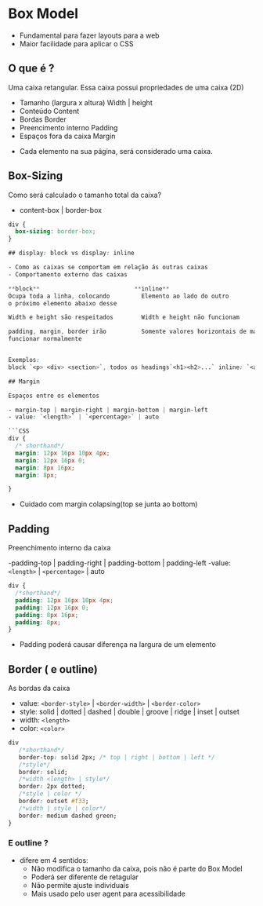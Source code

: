 # Box Model

- Fundamental para fazer layouts para a web
- Maior facilidade para aplicar o CSS

## O que é ?

Uma caixa retangular.
Essa caixa possui propriedades de uma caixa (2D)

- Tamanho (largura x altura)    Width | height
- Conteúdo                      Content
- Bordas                        Border
- Preencimento interno          Padding
- Espaços fora da caixa         Margin

* Cada elemento na sua página, será considerado uma caixa.

## Box-Sizing

Como será calculado o tamanho total da caixa?

- content-box | border-box

```CSS
div {
  box-sizing: border-box;
}

## display: block vs display: inline

- Como as caixas se comportam em relação ás outras caixas
- Comportamento externo das caixas

**block**                           **inline**
Ocupa toda a linha, colocando         Elemento ao lado do outro
o próximo elemento abaixo desse  

Width e height são respeitados        Width e height não funcionam

padding, margin, border irão          Somente valores horizontais de margin, padding e border
funcionar normalmente


Exemplos:
block `<p> <div> <section>`, todos os headings`<h1><h2>...` inline: `<a> <strong> <span> <em>`

## Margin

Espaços entre os elementos

- margin-top | margin-right | margin-bottom | margin-left
- value: `<length>` | `<percentage>` | auto

```CSS
div {
  /* shorthand*/
  margin: 12px 16px 10px 4px;
  margin: 12px 16px 0;
  margin: 8px 16px;
  margin: 8px;

}
```
* Cuidado com margin colapsing(top se junta ao bottom)

## Padding

Preenchimento interno da caixa

-padding-top | padding-right | padding-bottom | padding-left
-value: `<length>` | `<percentage>` | auto

```CSS
div {
  /*shorthand*/
  padding: 12px 16px 10px 4px;
  padding: 12px 16px 0;
  padding: 8px 16px;
  padding: 8px;
}
```

* Padding poderá causar diferença na largura de um elemento 

## Border ( e outline)

As bordas da caixa 

- value: `<border-style>` | `<border-width>` | `<border-color>`
- style: solid | dotted | dashed | double | groove | ridge | inset | outset
- width: `<length>`
- color: `<color>`

```CSS
div
   /*shorthand*/
   border-top: solid 2px; /* top | right | bottom | left */
   /*style*/
   border: solid;
   /*width <length> | style*/
   border: 2px dotted;
   /*style | color */
   border: outset #f33;
   /*width | style | color*/
   border: medium dashed green;
}
```

### E outline ?

- difere em 4 sentidos:
  - Não modifica o tamanho da caixa, pois não é parte do Box Model
  - Poderá ser diferente de retagular
  - Não permite ajuste individuais
  - Mais usado pelo user agent para acessibilidade